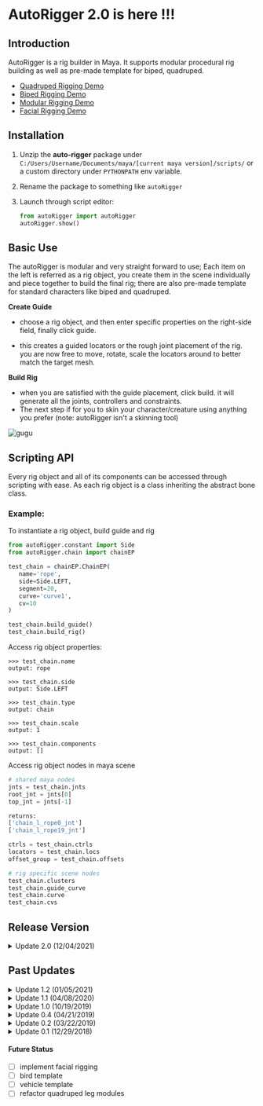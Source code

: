 # AutoRigger 2.0 is here !!!

## Introduction

AutoRigger is a rig builder in Maya. It supports modular procedural rig building as well
as pre-made template for biped, quadruped.

- [Quadruped Rigging Demo](https://youtu.be/GT15B_x8R9w)
- [Biped Rigging Demo](https://vimeo.com/372001985)
- [Modular Rigging Demo](https://vimeo.com/367496504)
- [Facial Rigging Demo](https://www.youtube.com/watch?v=Vnmq4ok0KUs)

## Installation

1. Unzip the **auto-rigger** package under
`C:/Users/Username/Documents/maya/[current maya version]/scripts/`
or a custom directory under `PYTHONPATH` env variable. 

2. Rename the package to something like `autoRigger`

3. Launch through script editor:
    ```python
    from autoRigger import autoRigger
    autoRigger.show()
    ```

## Basic Use

The autoRigger is modular and very straight forward to use; Each item on the left is referred as a rig object, you create them in the scene
individually and piece together to build the final rig; there are also
pre-made template for standard characters like biped and quadruped.

**Create Guide**

- choose a rig object, and then enter specific properties on the right-side field, finally click guide.

- this creates a guided locators or the rough joint placement of the rig.
you are now free to move, rotate, scale the locators around to better match the
target mesh.

**Build Rig**

- when you are satisfied with the guide placement, click build. it will
generate all the joints, controllers and constraints. 
- The next step if for you to skin your character/creature using anything you
prefer (note: autoRigger isn't a skinning tool)

![gugu](https://i.imgur.com/9E5V0Rn.png)

## Scripting API

Every rig object and all of its components can be accessed through scripting 
with ease. As each rig object is a class inheriting the abstract bone class.

### Example:
To instantiate a rig object, build guide and rig
```python
from autoRigger.constant import Side
from autoRigger.chain import chainEP

test_chain = chainEP.ChainEP(
   name='rope',
   side=Side.LEFT,
   segment=20,
   curve='curve1',
   cv=10
)

test_chain.build_guide()
test_chain.build_rig()
```

Access rig object properties:

```
>>> test_chain.name
output: rope
```

```
>>> test_chain.side
output: Side.LEFT
```

```
>>> test_chain.type
output: chain
```

```
>>> test_chain.scale
output: 1
```
```
>>> test_chain.components
output: []
```

Access rig object nodes in maya scene

```python
# shared maya nodes
jnts = test_chain.jnts
root_jnt = jnts[0]
top_jnt = jnts[-1]

returns:
['chain_l_rope0_jnt']
['chain_l_rope19_jnt']

ctrls = test_chain.ctrls
locators = test_chain.locs
offset_group = test_chain.offsets

# rig specific scene nodes
test_chain.clusters
test_chain.guide_curve
test_chain.curve
test_chain.cvs
```

## Release Version

<details>
  <summary>Update 2.0 (12/04/2021)</summary>
    <ul>
      <li>rig object abstraction</li>
      <li>added chain modular rigging package</li>
      <li>added dynamic property widget</li>
    </ul>
</details>

## Past Updates

<details>
  <summary>Update 1.2 (01/05/2021)</summary>
    <ul>
      <li>PEP8 code re-formatting</li>
      <li>updated naming convention</li>
      <li>updated user-interface</li>
    </ul>
</details>

<details>
  <summary>Update 1.1 (04/08/2020)</summary>
    <ul>
      <li>added quadruped template rigging</li>
      <li>added biped template rigging</li>
    </ul>
</details>

<details>
  <summary>Update 1.0 (10/19/2019)</summary>
    <ul>
      <li>re-built autoRigger as a modular rig system</li>
      <li>updated user-interface</li>
    </ul>
</details>

<details>
  <summary>Update 0.4 (04/21/2019)</summary>
    <ul>
      <li>integrated body and face rigging</li>
      <li>added face picker</li>
    </ul>
</details>

<details>
  <summary>Update 0.2 (03/22/2019)</summary>
    <ul>
      <li>added FK/IK to limb</li>
      <li>added flexible spine control</li>
    </ul>
</details>

<details>
  <summary>Update 0.1 (12/29/2018)</summary>
    <ul>
      <li>initial release of the autoRigger tool</li>
      <li>included one-click rig building</li>
      <li>included default skin binding</li>
    </ul>
</details>

#### Future Status

- [ ] implement facial rigging
- [ ] bird template
- [ ] vehicle template
- [ ] refactor quadruped leg modules